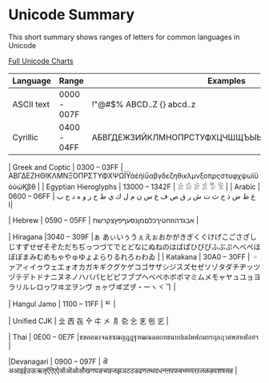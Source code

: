 # Unicode Summary

This short summary shows ranges of letters for common languages in Unicode

[Full Unicode Charts](http://www.unicode.org/charts/)


|Language              | Range         | Examples |
|----------------      |-------        | -------- |
| ASCII text           | 0000 - 007F   |  !"@#$% ABCD..Z {} abcd..z |   
| Cyrillic             | 0400 - 04FF   | АБВГДЕЖЗИЙКЛМНОПРСТУФХЦЧШЩЪЫЬЭЮЯабвгдежзийклмнопр |

| Greek and Coptic       | 0300 – 03FF   | ΑΒΓΔΕΖΗΘΙΚΛΜΝΞΟΠΡΣΤΥΦΧΨΩΪΫάέήίΰαβγδεζηθικλμνξοπρςστυφχψωϊϋόύώϏβθ |
| Egyptian Hieroglyphs | 13000 – 1342F | 𓀀 𓀁 𓀂 𓀃 𓀄 𓀅 |
| Arabic | 0600 – 06FF | غ ظ ض ذ خ ث ت ش ر ق ص ف ع س ن م ل ك ي	ط ح ز	و	ه 
د ج ب ا|

| Hebrew                 | 0590 – 05FF  | אבגדהוזחטיךכלםמןנסעףפץצקרשת |

| Hiragana |3040 – 309F |ぁ
あぃいぅうぇえぉおかがきぎくぐけげこごさざしじすずせぜそぞただちぢっつづてでとどなにぬねのはばぱひびぴふぶぷへべぺほぼぽまみむめもゃやゅゆょよらりるれろゎわゐ |
| Katakana | 30A0 – 30FF | ゠
ァアィイゥウェエォオカガキギクグケゲコゴサザシジスズセゼソゾタダチヂッツヅテデトドナニヌネノハバパヒビピフブプヘベペホボポマミムメモャヤュユョヨラリルレロヮワヰヱヲンヴ
ヵヶヷヸヹヺ・ーヽヾヿ |

| Hangul Jamo | 1100 – 11FF | ᄐ |

| Unified CJK | 㐀 㐁 㐂 㐃 㐄 㐅 㐆 㐇 㐈 㐊 㐌 㐍 |

| Thai        | 0E00 – 0E7F |ขฃคฅฆงจฉชซฌญฎฏฐฑฒณดตถทธนบปผฝพฟภมยรฤลฦวศษสหฬอฮฯ |

|Devanagari   | 0900 – 097F | ऄ
अआइईउऊऋऌऍऎएऐऑऒओऔखगघङचछजझञटठडढणतथदधनऩपफबभमयरऱलळऴवशषसह |


